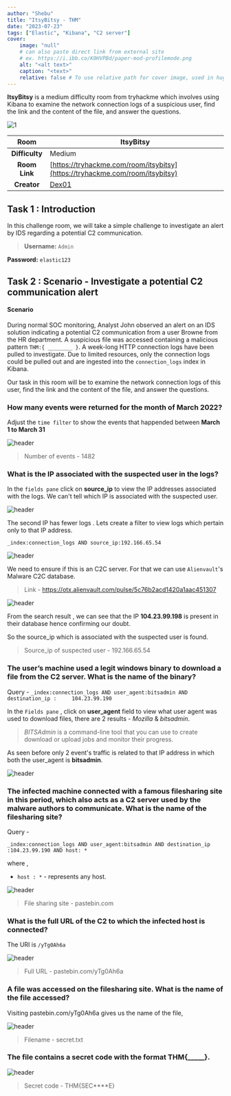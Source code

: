 ```yaml
---
author: "Shebu"
title: "ItsyBitsy - THM"
date: "2023-07-23"
tags: ["Elastic", "Kibana", "C2 server"]
cover:
    image: "null"
    # can also paste direct link from external site
    # ex. https://i.ibb.co/K0HVPBd/paper-mod-profilemode.png
    alt: "<alt text>"
    caption: "<text>"
    relative: false # To use relative path for cover image, used in hugo Page-bundles
---
```



**ItsyBitsy** is a medium difficulty room from tryhackme which involves using Kibana  to examine the network connection logs of a suspicious user, find the link and the content of the file, and answer the questions.

![1](img/itsybitsy.png#center)


|  **Room** 	| ItsyBitsy          	|
|:--------------:	|----------------------------------------------------	|
| **Difficulty** 	| Medium                                             	|
|  **Room Link** 	| [https://tryhackme.com/room/itsybitsy](https://tryhackme.com/room/itsybitsy)               	|
|   **Creator**  	| [Dex01](https://tryhackme.com/p/Dex01) 	|




## Task 1 : Introduction

In this challenge room, we will take a simple challenge to investigate an alert by IDS regarding a potential C2 communication.

> **Username:** `Admin`
>
 **Password:** `elastic123`


## Task 2 : Scenario - Investigate a potential C2 communication alert

#### Scenario

During normal SOC monitoring, Analyst John observed an alert on an IDS solution indicating a potential C2 communication from a user Browne from the HR department. A suspicious file was accessed containing a malicious pattern `THM:{ ________ }`. A week-long HTTP connection logs have been pulled to investigate. Due to limited resources, only the connection logs could be pulled out and are ingested into the `connection_logs` index in Kibana.  

Our task in this room will be to examine the network connection logs of this user, find the link and the content of the file, and answer the questions.


### How many events were returned for the month of March 2022?

Adjust the `time filter` to show the events that happended between **March 1 to March 31**

![header](img/1.png#center)

> Number of events - 1482

### What is the IP associated with the suspected user in the logs?

In the `fields pane` click on **source_ip** to view the IP addresses associated with the logs. We can't tell which IP is associated with the suspected user.

![header](img/2.png#center)

The second IP has fewer logs . Lets create a filter to view logs which pertain only to that IP address.

`_index:connection_logs AND source_ip:192.166.65.54`

![header](img/3.png#center)

We need to ensure if this is an C2C server. For that we can use `Alienvault`'s  Malware C2C database.

> Link - https://otx.alienvault.com/pulse/5c76b2acd1420a1aac451307

![header](img/4.png#center)

From the search result , we can see that the IP **104.23.99.198** is present in  their database hence confirming our doubt.

So the source_ip which is associated with the suspected user is found.

> Source_ip of suspected user - 192.166.65.54

### The user’s machine used a legit windows binary to download a file from the C2 server. What is the name of the binary?

Query - `_index:connection_logs AND user_agent:bitsadmin AND destination_ip :     104.23.99.190`

In the `Fields pane` , click on **user_agent** field to view what user agent was used to download files, there are 2 results - *Mozilla* & *bitsadmin*.

> _BITSAdmin_ is a command-line tool that you can use to create download or upload jobs and monitor their progress.


As seen before only 2 event's traffic is related to that IP address in which both the user_agent is **bitsadmin**.

![header](img/5.png#center)


### The infected machine connected with a famous filesharing site in this period, which also acts as a C2 server used by the malware authors to communicate. What is the name of the filesharing site?

Query - 

`_index:connection_logs AND user_agent:bitsadmin AND destination_ip :104.23.99.190 AND host: * `

where , 

- `host : *`  - represents any host.

![header](/img/6.png#center)

> File sharing site - pastebin.com

### What is the full URL of the C2 to which the infected host is connected?

The URI is  `/yTg0Ah6a`

![header](img/7.png#center)


> Full URL - pastebin.com/yTg0Ah6a 


### A file was accessed on the filesharing site. What is the name of the file accessed?

Visiting  pastebin.com/yTg0Ah6a gives us the name of the file,

![header](img/8.png#center)

> Filename - secret.txt

### The file contains a secret code with the format THM{_____}.

![header](img/9.png#center)

> Secret code - THM{SEC****E}
